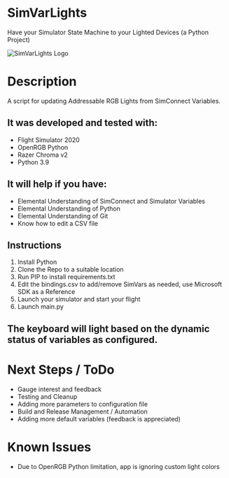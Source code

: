 # SimVarLights
Have your Simulator State Machine to your Lighted Devices (a Python Project)

![SimVarLights Logo](/assets/SimVarLights-github-preview.png=640x)

# Description
A script for updating Addressable RGB Lights from SimConnect Variables. 

## It was developed and tested with:
* Flight Simulator 2020
* OpenRGB Python
* Razer Chroma v2
* Python 3.9

## It will help if you have:
* Elemental Understanding of SimConnect and Simulator Variables
* Elemental Understanding of Python
* Elemental Understanding of Git
* Know how to edit a CSV file

## Instructions
1. Install Python
2. Clone the Repo to a suitable location
3. Run PIP to install requirements.txt
4. Edit the bindings.csv to add/remove SimVars as needed, use Microsoft SDK as a Reference
5. Launch your simulator and start your flight
6. Launch main.py

## The keyboard will light based on the dynamic status of variables as configured.

# Next Steps / ToDo
* Gauge interest and feedback
* Testing and Cleanup 
* Adding more parameters to configuration file
* Build and Release Management / Automation
* Adding more default variables (feedback is appreciated)

# Known Issues
* Due to OpenRGB Python limitation, app is ignoring custom light colors

